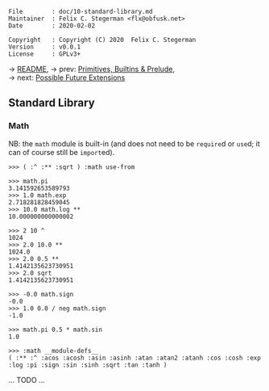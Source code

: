 <!-- {{{1 -->

    File        : doc/10-standard-library.md
    Maintainer  : Felix C. Stegerman <flx@obfusk.net>
    Date        : 2020-02-02

    Copyright   : Copyright (C) 2020  Felix C. Stegerman
    Version     : v0.0.1
    License     : GPLv3+

<!-- }}}1 -->

→ [README](../README.md),
→ prev: [Primitives, Builtins & Prelude](09-primitives-builtins-and-prelude.md),
→ next: [Possible Future Extensions](11-future.md)

## Standard Library

### Math

NB: the `math` module is built-in (and does not need to be `require`d
or `use`d; it can of course still be `import`ed).

```koneko
>>> ( :^ :** :sqrt ) :math use-from

>>> math.pi
3.141592653589793
>>> 1.0 math.exp
2.718281828459045
>>> 10.0 math.log **
10.000000000000002

>>> 2 10 ^
1024
>>> 2.0 10.0 **
1024.0
>>> 2.0 0.5 **
1.4142135623730951
>>> 2.0 sqrt
1.4142135623730951

>>> -0.0 math.sign
-0.0
>>> 1.0 0.0 / neg math.sign
-1.0

>>> math.pi 0.5 * math.sin
1.0

>>> :math __module-defs__
( :** :^ :acos :acosh :asin :asinh :atan :atan2 :atanh :cos :cosh :exp :log :pi :sign :sin :sinh :sqrt :tan :tanh )
```

... TODO ...

<!-- vim: set tw=70 sw=2 sts=2 et fdm=marker : -->
